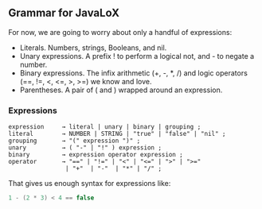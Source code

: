 ## Grammar for JavaLoX

For now, we are going to worry about only a handful of expressions:

- Literals. Numbers, strings, Booleans, and nil.
- Unary expressions. A prefix ! to perform a logical not, and - to negate a number.
- Binary expressions. The infix arithmetic (+, -, \*, /) and logic operators (==, !=, <, <=, >, >=) we know and love.
- Parentheses. A pair of ( and ) wrapped around an expression.

### Expressions

```ebnf
expression     → literal | unary | binary | grouping ;
literal        → NUMBER | STRING | "true" | "false" | "nil" ;
grouping       → "(" expression ")" ;
unary          → ( "-" | "!" ) expression ;
binary         → expression operator expression ;
operator       → "==" | "!=" | "<" | "<=" | ">" | ">="
                | "+"  | "-"  | "*" | "/" ;
```

That gives us enough syntax for expressions like:

```java
1 - (2 * 3) < 4 == false
```

